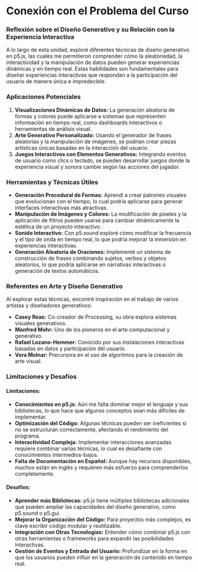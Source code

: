 #####

# Conexión con el Problema del Curso

### **Reflexión sobre el Diseño Generativo y su Relación con la Experiencia Interactiva**

A lo largo de esta unidad, exploré diferentes técnicas de diseño generativo en p5.js, las cuales me permitieron comprender cómo la aleatoriedad, la interactividad y la manipulación de datos pueden generar experiencias dinámicas y en tiempo real. Estas habilidades son fundamentales para diseñar experiencias interactivas que respondan a la participación del usuario de manera única e impredecible.

### **Aplicaciones Potenciales**
1. **Visualizaciones Dinámicas de Datos:** La generación aleatoria de formas y colores puede aplicarse a sistemas que representen información en tiempo real, como dashboards interactivos o herramientas de análisis visual.
2. **Arte Generativo Personalizado:** Usando el generador de frases aleatorias y la manipulación de imágenes, se podrían crear piezas artísticas únicas basadas en la interacción del usuario.
3. **Juegos Interactivos con Elementos Generativos:** Integrando eventos de usuario como clics o teclado, se pueden desarrollar juegos donde la experiencia visual y sonora cambie según las acciones del jugador.

### **Herramientas y Técnicas Útiles**
- **Generación Procedural de Formas:** Aprendí a crear patrones visuales que evolucionan con el tiempo, lo cual podría aplicarse para generar interfaces interactivas más atractivas.
- **Manipulación de Imágenes y Colores:** La modificación de píxeles y la aplicación de filtros pueden usarse para cambiar dinámicamente la estética de un proyecto interactivo.
- **Sonido Interactivo:** Con p5.sound exploré cómo modificar la frecuencia y el tipo de onda en tiempo real, lo que podría mejorar la inmersión en experiencias interactivas.
- **Generación Aleatoria de Oraciones:** Implementé un sistema de construcción de frases combinando sujetos, verbos y objetos aleatorios, lo que podría aplicarse en narrativas interactivas o generación de textos automáticos.

### **Referentes en Arte y Diseño Generativo**
Al explorar estas técnicas, encontré inspiración en el trabajo de varios artistas y diseñadores generativos:
- **Casey Reas:** Co-creador de Processing, su obra explora sistemas visuales generativos.
- **Manfred Mohr:** Uno de los pioneros en el arte computacional y generativo.
- **Rafael Lozano-Hemmer:** Conocido por sus instalaciones interactivas basadas en datos y participación del usuario.
- **Vera Molnar:** Precursora en el uso de algoritmos para la creación de arte visual.

### **Limitaciones y Desafíos**

#### **Limitaciones:**
- **Conocimientos en p5.js:** Aún me falta dominar mejor el lenguaje y sus bibliotecas, lo que hace que algunos conceptos sean más difíciles de implementar.
- **Optimización del Código:** Algunas técnicas pueden ser ineficientes si no se estructuran correctamente, afectando el rendimiento del programa.
- **Interactividad Compleja:** Implementar interacciones avanzadas requiere combinar varias técnicas, lo cual es desafiante con conocimientos intermedios-bajos.
- **Falta de Documentación en Español:** Aunque hay recursos disponibles, muchos están en inglés y requieren más esfuerzo para comprenderlos completamente.

#### **Desafíos:**
- **Aprender más Bibliotecas:** p5.js tiene múltiples bibliotecas adicionales que pueden ampliar las capacidades del diseño generativo, como p5.sound o p5.gui.
- **Mejorar la Organización del Código:** Para proyectos más complejos, es clave escribir código modular y reutilizable.
- **Integración con Otras Tecnologías:** Entender cómo combinar p5.js con otras herramientas o frameworks para expandir las posibilidades interactivas.
- **Gestión de Eventos y Entrada del Usuario:** Profundizar en la forma en que los usuarios pueden influir en la generación de contenido en tiempo real.



